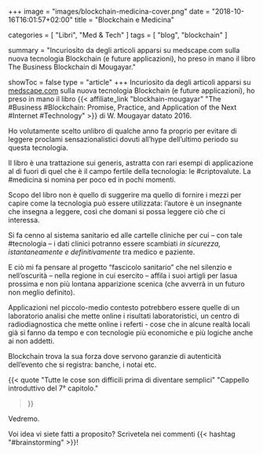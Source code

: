+++
image = "images/blockchain-medicina-cover.png"
date = "2018-10-16T16:01:57+02:00"
title = "Blockchain e Medicina"

categories = [ "Libri", "Med & Tech" ]
tags = [ "blog", "blockchain" ]

summary = "Incuriosito da degli articoli apparsi su medscape.com sulla nuova tecnologia Blockchain (e future applicazioni), ho preso in mano il libro The Business Blockchain di Mougayar."

showToc = false
type = "article"
+++
Incuriosito da degli articoli apparsi su [medscape.com](www.medscape.com) sulla nuova tecnologia Blockchain (e future applicazioni), ho preso in mano il libro {{< affiliate_link "blockhain-mougayar" "The #Business #Blockchain: Promise, Practice, and Application of the Next #Internet #Technology" >}} di W. Mougayar datato 2016.

Ho volutamente scelto unlibro di qualche anno fa proprio per evitare di leggere proclami sensazionalistici dovuti all’hype dell’ultimo periodo su questa tecnologia.

Il libro è una
trattazione sui generis, astratta con rari esempi di applicazione al di fuori
di quel che è il campo fertile della tecnologia: le #criptovalute. La #medicina
si nomina per poco ed in pochi momenti.

Scopo del libro non è
quello di suggerire ma quello di fornire i mezzi per capire come la tecnologia
può essere utilizzata: l’autore è un insegnante che insegna a leggere, così che
domani si possa leggere ciò che ci interessa.

Si fa cenno al sistema sanitario ed alle cartelle cliniche per cui – con tale #tecnologia – i dati clinici potranno essere scambiati _in sicurezza, istantaneamente e definitivamente_ tra medico e paziente.

E ciò mi fa pensare al progetto “fascicolo sanitario” che nel silenzio e nell’oscurità – nella regione in cui esercito – affila i suoi artigli per lasua prossima e non più lontana apparizione scenica (che avverrà in un futuro non meglio definito).


Applicazioni nel piccolo-medio contesto potrebbero essere quelle di un laboratorio analisi che
mette online i risultati laboratoristici, un centro di radiodiagnostica che
mette online i referti - cose che in alcune realtà locali già si fanno da tempo
e con tecnologie più economiche e più logiche anche ai non addetti.

Blockchain trova la sua forza dove servono garanzie di autenticità dell’evento che si registra: banche, i notai etc.

{{< quote 
    "Tutte le cose son difficili prima di diventare semplici"
    "Cappello introduttivo del 7° capitolo."
>}}

Vedremo.

Voi idea vi siete fatti a proposito? Scrivetela nei commenti {{< hashtag "#brainstorming" >}}!

